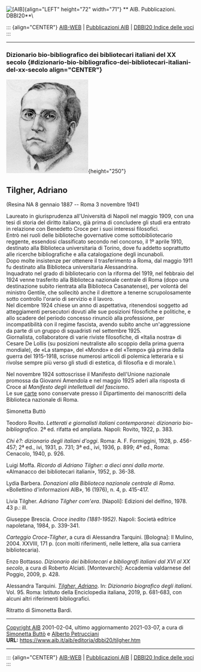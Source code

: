 ![\[AIB\]](/aib/wi/aibv72.gif){align="LEFT" height="72" width="71"}
** AIB. Pubblicazioni. DBBI20**\

::: {align="CENTER"}
[AIB-WEB](/) \| [Pubblicazioni AIB](/pubblicazioni/) \| [DBBI20 Indice
delle voci](dbbi20.htm)
:::

------------------------------------------------------------------------

### Dizionario bio-bibliografico dei bibliotecari italiani del XX secolo {#dizionario-bio-bibliografico-dei-bibliotecari-italiani-del-xx-secolo align="CENTER"}

![\[Ritratto\]](tilgher.jpg){height="250"}

## Tilgher, Adriano

(Resina NA 8 gennaio 1887 -- Roma 3 novembre 1941)

Laureato in giurisprudenza all\'Università di Napoli nel maggio 1909,
con una tesi di storia del diritto italiano, già prima di concludere gli
studi era entrato in relazione con Benedetto Croce per i suoi interessi
filosofici.\
Entrò nei ruoli delle biblioteche governative come sottobibliotecario
reggente, essendosi classificato secondo nel concorso, il 1º aprile
1910, destinato alla Biblioteca universitaria di Torino, dove fu addetto
soprattutto alle ricerche bibliografiche e alla catalogazione degli
incunaboli.\
Dopo molte insistenze per ottenere il trasferimento a Roma, dal maggio
1911 fu destinato alla Biblioteca universitaria Alessandrina.\
Inquadrato nel grado di bibliotecario con la riforma del 1919, nel
febbraio del 1924 venne trasferito alla Biblioteca nazionale centrale di
Roma (dopo una destinazione subito rientrata alla Biblioteca
Casanatense), per volontà del ministro Gentile, che sollecitò anche il
direttore a tenerne scrupolosamente sotto controllo l\'orario di
servizio e il lavoro.\
Nel dicembre 1924 chiese un anno di aspettativa, ritenendosi soggetto ad
atteggiamenti persecutori dovuti alle sue posizioni filosofiche e
politiche, e allo scadere del periodo concesso rinunciò alla
professione, per incompatibilità con il regime fascista, avendo subito
anche un\'aggressione da parte di un gruppo di squadristi nel settembre
1925.\
Giornalista, collaboratore di varie riviste filosofiche, di «Italia
nostra» di Cesare De Lollis (su posizioni neutraliste allo scoppio della
prima guerra mondiale), de «La stampa», del «Mondo» e del «Tempo» già
prima della guerra del 1915-1918, scrisse numerosi articoli di polemica
letteraria e si rivolse sempre più verso gli studi di estetica, di
filosofia e di morale.\

Nel novembre 1924 sottoscrisse il Manifesto dell\'Unione nazionale
promossa da Giovanni Amendola e nel maggio 1925 aderì alla risposta di
Croce al *Manifesto degli intellettuali del fascismo*.\
Le sue [carte](http://www.bncrm.beniculturali.it/getFile.php?id=1050)
sono conservate presso il Dipartimento dei manoscritti della Biblioteca
nazionale di Roma.

Simonetta Buttò

Teodoro Rovito. *Letterati e giornalisti italiani contemporanei:
dizionario bio-bibliografico*. 2ª ed. rifatta ed ampliata. Napoli:
Rovito, 1922, p. 383.

*Chi è?: dizionario degli italiani d\'oggi*. Roma: A. F. Formiggini,
1928, p. 456-457; 2ª ed., ivi, 1931, p. 731; 3ª ed., ivi, 1936, p. 899;
4ª ed., Roma: Cenacolo, 1940, p. 926.

Luigi Moffa. *Ricordo di Adriano Tilgher: a dieci anni dalla morte*.
«Almanacco dei bibliotecari italiani», 1952, p. 36-38.

Lydia Barbera. *Donazioni alla Biblioteca nazionale centrale di Roma*.
«Bollettino d\'informazioni AIB», 16 (1976), n. 4, p. 415-417.

Livia Tilgher. *Adriano Tilgher com\'era*. \[Napoli\]: Edizioni del
delfino, 1978. 43 p.: ill.

Giuseppe Brescia. *Croce inedito (1881-1952)*. Napoli: Società editrice
napoletana, 1984, p. 339-341.

*Carteggio Croce-Tilgher*, a cura di Alessandra Tarquini. \[Bologna\]:
Il Mulino, 2004. XXVIII, 171 p. (con molti riferimenti, nelle lettere,
alla sua carriera bibliotecaria).

Enzo Bottasso. *Dizionario dei bibliotecari e bibliografi italiani dal
XVI al XX secolo*, a cura di Roberto Alciati. \[Montevarchi\]: Accademia
valdarnese del Poggio, 2009, p. 428.

Alessandra Tarquini. *[Tilgher,
Adriano](http://www.treccani.it/enciclopedia/adriano-tilgher_%28Dizionario-Biografico%29/)*.
In: *Dizionario biografico degli italiani*. Vol. 95. Roma: Istituto
della Enciclopedia italiana, 2019, p. 681-683, con alcuni altri
riferimenti bibliografici.

Ritratto di Simonetta Bardi.

------------------------------------------------------------------------

[Copyright AIB](/su-questo-sito/dichiarazione-di-copyright-aib-web/)
2001-02-04, ultimo aggiornamento 2021-03-07, a cura di [Simonetta
Buttò](/aib/redazione3.htm) e [Alberto
Petrucciani](/su-questo-sito/redazione-aib-web/)\
**URL:** https://www.aib.it/aib/editoria/dbbi20/tilgher.htm

------------------------------------------------------------------------

::: {align="CENTER"}
[AIB-WEB](/) \| [Pubblicazioni AIB](/pubblicazioni/) \| [DBBI20 Indice
delle voci](dbbi20.htm)
:::
